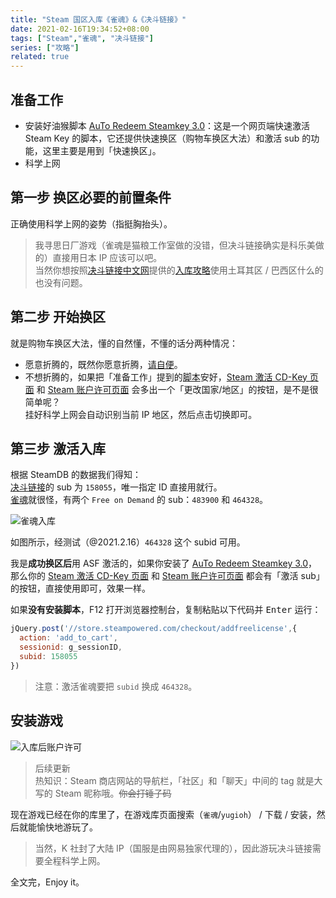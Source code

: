 ```yaml
---
title: "Steam 国区入库《雀魂》&《决斗链接》"
date: 2021-02-16T19:34:52+08:00
tags: ["Steam","雀魂", "决斗链接"]
series: ["攻略"]
related: true
---
```


## 准备工作
* 安装好油猴脚本 [AuTo Redeem Steamkey 3.0](https://greasyfork.org/zh-CN/scripts/36666-auto-redeem-steamkey)：这是一个网页端快速激活 Steam Key 的脚本，它还提供快速换区（购物车换区大法）和激活 sub 的功能，这里主要是用到「快速换区」。  
* 科学上网

## 第一步 换区必要的前置条件
正确使用科学上网的姿势（指挺胸抬头）。  

> 我寻思日厂游戏（雀魂是猫粮工作室做的没错，但决斗链接确实是科乐美做的）直接用日本 IP 应该可以吧。  
> 当然你想按照[决斗链接中文网](https://ygodl.com/)提供的[入库攻略](https://ygodl.com/10375.html)使用土耳其区 / 巴西区什么的也没有问题。  

## 第二步 开始换区
就是购物车换区大法，懂的自然懂，不懂的话分两种情况：  
* 愿意折腾的，既然你愿意折腾，[请自便](https://www.baidu.com/s?wd=steam%20%E8%B4%AD%E7%89%A9%E8%BD%A6%20%E6%8D%A2%E5%8C%BA)。  
* 不想折腾的，如果把「准备工作」提到的[脚本](https://greasyfork.org/zh-CN/scripts/36666-auto-redeem-steamkey)安好，[Steam 激活 CD-Key 页面](https://store.steampowered.com/account/registerkey) 和 [Steam 账户许可页面](https://store.steampowered.com/account/licenses/) 会多出一个「更改国家/地区」的按钮，是不是很简单呢？  
挂好科学上网会自动识别当前 IP 地区，然后点击切换即可。  

## 第三步 激活入库
根据 SteamDB 的数据我们得知：  
[决斗链接](https://steamdb.info/app/601510/subs/)的 sub 为 `158055`，唯一指定 ID 直接用就行。  
[雀魂](https://steamdb.info/app/1329410/subs/)就很怪，有两个 `Free on Demand` 的 sub：`483900` 和 `464328`。  

![雀魂入库](https://i.loli.net/2021/02/16/vmUwZa1jfQBDOJI.png)

如图所示，经测试（@2021.2.16）`464328` 这个 subid 可用。  

我是**成功换区后**用 ASF 激活的，如果你安装了 [AuTo Redeem Steamkey 3.0](https://greasyfork.org/zh-CN/scripts/36666-auto-redeem-steamkey)，那么你的 [Steam 激活 CD-Key 页面](https://store.steampowered.com/account/registerkey) 和 [Steam 账户许可页面](https://store.steampowered.com/account/licenses/) 都会有「激活 sub」的按钮，直接使用即可，效果一样。  

如果**没有安装脚本**，F12 打开浏览器控制台，复制粘贴以下代码并 <kbd>Enter</kbd> 运行：  
```JavaScript
jQuery.post('//store.steampowered.com/checkout/addfreelicense',{
  action: 'add_to_cart',
  sessionid: g_sessionID,
  subid: 158055
})
```
> 注意：激活雀魂要把 `subid` 换成 `464328`。  

## 安装游戏
![入库后账户许可](https://i.loli.net/2021/02/16/PVAxkUtY78INyfu.png)

> 后续更新  
> 热知识：Steam 商店网站的导航栏，「社区」和「聊天」中间的 tag 就是大写的 Steam 昵称哦。~~你会打锤子码~~  

现在游戏已经在你的库里了，在游戏库页面搜索（`雀魂`/`yugioh`） / 下载 / 安装，然后就能愉快地游玩了。  

> 当然，K 社封了大陆 IP（国服是由网易独家代理的），因此游玩决斗链接需要全程科学上网。  

全文完，Enjoy it。  